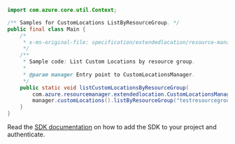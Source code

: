 ```java
import com.azure.core.util.Context;

/** Samples for CustomLocations ListByResourceGroup. */
public final class Main {
    /*
     * x-ms-original-file: specification/extendedlocation/resource-manager/Microsoft.ExtendedLocation/stable/2021-08-15/examples/CustomLocationsListByResourceGroup.json
     */
    /**
     * Sample code: List Custom Locations by resource group.
     *
     * @param manager Entry point to CustomLocationsManager.
     */
    public static void listCustomLocationsByResourceGroup(
        com.azure.resourcemanager.extendedlocation.CustomLocationsManager manager) {
        manager.customLocations().listByResourceGroup("testresourcegroup", Context.NONE);
    }
}
```

Read the [SDK documentation](https://github.com/Azure/azure-sdk-for-java/blob/azure-resourcemanager-extendedlocation_1.0.0-beta.1/sdk/extendedlocation/azure-resourcemanager-extendedlocation/README.md) on how to add the SDK to your project and authenticate.
